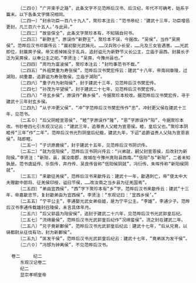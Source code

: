 <!-- { "loadSidebar": true } -->
      　　〔二四０〕“广开束手之路”，此条文字不见范晔后汉书、后汉纪，年代不可确考，姑系于篇末。以下各条文字情况相同。
      　　〔二四一〕“封余功臣一百八十九人”，聚珍本注云：“范书帝纪：‘建武十三年，功臣增邑更封，凡三百六十五人。’与此异。”
      　　〔二四二〕“故皆保全”，此条文字聚珍本有，不知辑自何书。
      　　〔二四三〕“新野主”，原误作“新野王”，聚珍本不误，今据改。“吴侯”，当作“吴房侯”。范晔后汉书邓晨传云：“晨初娶光武姊元。……汉兵败小长安，……元及三女皆遇害。……光武即位，封晨房子侯。帝又感悼姊没于乱兵，追封谥元为新野节义长公主，立庙于县西。封晨长子泛为吴房侯，以奉公主之祀。”李贤注：“吴房，今豫州县也。”
      　　〔二四四〕“周均为富波侯”，聚珍本注云：“封均事范书不载。”
      　　〔二四五〕“外祖樊重为寿张侯”，范晔后汉书樊宏传云：建武“十八年，帝南祠章陵，过湖阳，祠重墓，追爵谥为寿张敬侯，立庙于湖阳”。
      　　〔二四六〕“重子丹为射阳侯”，封于建武十三年，见范晔后汉书樊宏传。
      　　〔二四七〕“孙茂为平望侯”。封于建武二十七年，见范晔后汉书樊宏传。
      　　〔二四八〕“寻玄乡侯”，原误作“彝乡侯”，今据聚珍本校改。据范晔后汉书樊宏传，寻于建武十三年封玄乡侯。
      　　〔二四九〕“从子冲更父侯”，“冲”字范晔后汉书樊宏传作“忠”。冲封更父侯在建武十三年，见范书。
      　　〔二五０〕“后父阴睦宣恩侯”，“睦”字原误作“隆”，“恩”字原误作“阳”，今据聚珍本改。书钞卷四七引东观汉记云：“建武三年，追尊贵人父睦为宣恩侯。睦，皇后父也。”聚珍本阴睦传“三年”作“二年”。范晔后汉书光烈阴皇后纪载，建武九年，下诏“追爵谥贵人父陆为宣恩哀侯”。陆即睦。
      　　〔二五一〕“子识原鹿侯”，封于建武十五年，见范晔后汉书阴识传。
      　　〔二五二〕“就为信阳侯”，范晔后汉书阴兴传云：“兴弟就，嗣父封宣恩侯，后改封为新阳侯。”李贤注：“新阳，县，属汝南郡，故城在今豫州真阳县西南。”“信阳”与“新阳”，二者未知孰是。范书虞延传、乐恢传，井丹传、吴良传皆称“信阳侯阴就”，冯衍传、朱晖传称“新阳侯阴就”。
      　　〔二五三〕“来歙征羌侯”，范晔后汉书来歙传云：建武十一年，歙遇刺亡，帝“使太中大夫赠歙中郎将、征羌侯印绶，谥曰节侯，……改汝南之当乡县为征羌国焉”。
      　　〔二五四〕“弟由宜西侯”，“西”字下聚珍本有“乡”字。范晔后汉书来歙传云：建武“十三年，帝嘉歙忠节，复封歙弟由为宜西侯”。李贤注：“东观记曰：‘宜西乡侯’。”
      　　〔二五五〕“宁平公主”，李通娶光武女弟伯姬，是为宁平公主。“李雄”，李通少子。范晔后汉书李通传载雄封召陵侯，未言具体年月。
      　　〔二五六〕“后父郭昌为阳安侯”，追封于建武二十六年，见范晔后汉书光武郭皇后纪。
      　　〔二五七〕“流绵曼侯”，范晔后汉书光武郭皇后纪作“况绵蛮侯”。流之封在建武二年。
      　　〔二五八〕“兄子竟新郪侯”，范晔后汉书光武郭皇后纪云：建武十七年，“后从兄竟，以骑都尉从征伐有功，封为新郪侯”。
      　　〔二五九〕“匡发干侯”，范晔后汉书光武郭皇后纪云：建武十七年，“竟弟匡为发干侯”。
      　　〔二六０〕“冯邯为钟离侯”，不见范晔后汉书。
       
      卷二　　　纪二
      　　东观汉记卷二
      　　纪二
      　　显宗孝明皇帝
